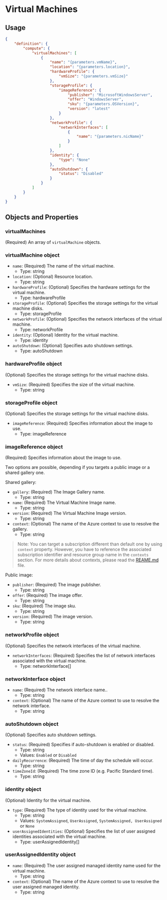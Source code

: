 # Virtual Machines

## Usage

```json
{
    "definition": {
        "compute": {
            "virtualMachines": [
                {
                    "name": "{parameters.vmName}",
                    "location": "{parameters.location}",
                    "hardwareProfile": {
                        "vmSize": "{parameters.vmSize}"
                    },
                    "storageProfile": {
                        "imageReference": {
                            "publisher": "MicrosoftWindowsServer",
                            "offer": "WindowsServer",
                            "sku": "{parameters.OSVersion}",
                            "version": "latest"
                        }
                    },
                    "networkProfile": {
                        "networkInterfaces": [
                            {
                                "name": "{parameters.nicName}"
                            }
                        ]
                    },
                    "identity": {
                        "type": "None"
                    },
                    "autoShutdown": {
                        "status": "Disabled"
                    }
                }
            ]
        }
    }
}
```

## Objects and Properties

### virtualMachines

(Required) An array of `virtualMachine` objects.

### virtualMachine object

- `name`: (Required) The name of the virtual machine.
  - Type: string
- `location`: (Optional) Resource location.
  - Type: string
- `hardwareProfile`: (Optional) Specifies the hardware settings for the virtual machine.
  - Type: hardwareProfile
- `storageProfile`: (Optional) Specifies the storage settings for the virtual machine disks.
  - Type: storageProfile
- `networkProfile`: (Optional) Specifies the network interfaces of the virtual machine.
  - Type: networkProfile
- `identity`: (Optional) Identity for the virtual machine.
  - Type: identity
- `autoShutdown`: (Optional) Specifies auto shutdown settings.
  - Type: autoShutdown

### hardwareProfile object

(Optional) Specifies the storage settings for the virtual machine disks.

- `vmSize`: (Required) Specifies the size of the virtual machine.
  - Type: string

### storageProfile object

(Optional) Specifies the storage settings for the virtual machine disks.

- `imageReference`: (Required) Specifies information about the image to use.
  - Type: imageReference

### imageReference object

(Required) Specifies information about the image to use.

Two options are possible, depending if you targets a public image or a shared gallery one.

Shared gallery:

- `gallery`: (Required) The Image Gallery name.
  - Type: string
- `name`: (Required) The Virtual Machine Image name.
  - Type: string
- `version`: (Required) The Virtual Machine Image version.
  - Type: string
- `context`: (Optional) The name of the Azure context to use to resolve the gallery.
  - Type: string

> Note: You can target a subscription different than default one by using `context` property. However, you have to reference the associated subscription identifier and resource group name in the `contexts` section. For more details about contexts, please read the [REAME.md](../../../README.md) file.

Public image:

- `publisher`: (Required) The image publisher.
  - Type: string
- `offer`: (Required) The image offer.
  - Type: string
- `sku`: (Required) The image sku.
  - Type: string
- `version`: (Required) The image version.
  - Type: string
  
### networkProfile object

(Optional) Specifies the network interfaces of the virtual machine.

- `networkInterfaces`: (Required) Specifies the list of network interfaces associated with the virtual machine.
  - Type: networkInterface[]

### networkInterface object

- `name`: (Required) The network interface name..
  - Type: string
- `context`: (Optional) The name of the Azure context to use to resolve the network interface.
  - Type: string

### autoShutdown object

(Optional) Specifies auto shutdown settings.

- `status`: (Required) Specifies if auto-shutdown is enabled or disabled.
  - Type: string
  - Values: `Enabled` or `Disabled`
- `dailyRecurrence`: (Required) The time of day the schedule will occur.
  - Type: string
- `timeZoneId`: (Required) The time zone ID (e.g. Pacific Standard time).
  - Type: string

### identity object

(Optional) Identity for the virtual machine.

- `type`: (Required) The type of identity used for the virtual machine.
  - Type: string
  - Values: `SystemAssigned`, `UserAssigned`, `SystemAssigned, UserAssigned` or `None`
- `userAssignedIdentities`: (Optional) Specifies the list of user assigned identities associated with the virtual machine.
  - Type: userAssignedIdentity[]

### userAssignedIdentity object

- `name`: (Required) The user assigned managed identity name used for the virtual machine.
  - Type: string
- `context`: (Optional) The name of the Azure context to use to resolve the user assigned managed identity.
  - Type: string